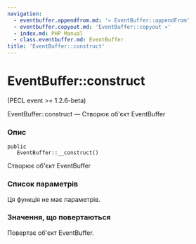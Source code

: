```yaml
---
navigation:
  - eventbuffer.appendfrom.md: '« EventBuffer::appendFrom'
  - eventbuffer.copyout.md: 'EventBuffer::copyout »'
  - index.md: PHP Manual
  - class.eventbuffer.md: EventBuffer
title: 'EventBuffer::construct'
---
```

# EventBuffer::construct

(PECL event >= 1.2.6-beta)

EventBuffer::construct — Створює об'єкт EventBuffer

### Опис

```methodsynopsis
public
   EventBuffer::__construct()
```

Створює об'єкт EventBuffer

### Список параметрів

Ця функція не має параметрів.

### Значення, що повертаються

Повертає об'єкт EventBuffer.
